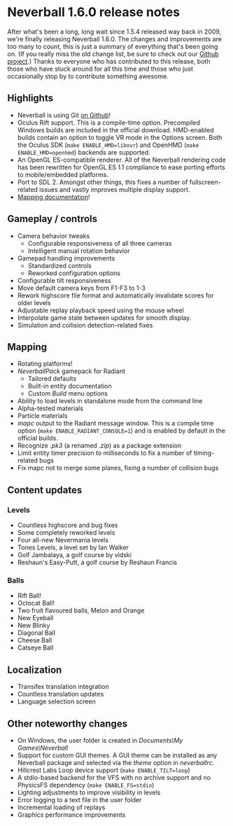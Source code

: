 # Neverball 1.6.0 release notes

After what's been a long, long wait since 1.5.4 released way back in 2009, we're finally releasing Neverball 1.6.0. The changes and improvements are too many to count, this is just a summary of everything that's been going on. (If you really miss the old change list, be sure to check out our [Github project][git].) Thanks to everyone who has contributed to this release, both those who have stuck around for all this time and those who just occasionally stop by to contribute something awesome.

## Highlights

* Neverball is using Git [on Github][git]!
* Oculus Rift support. This is a compile-time option. Precompiled Windows builds are included in the official download. HMD-enabled builds contain an option to toggle VR mode in the Options screen. Both the Oculus SDK (`make ENABLE_HMD=libovr`) and OpenHMD (`make ENABLE_HMD=openhmd`) backends are supported.
* An OpenGL ES-compatible renderer. All of the Neverball rendering code has been rewritten for OpenGL ES 1.1 compliance to ease porting efforts to mobile/embedded platforms.
* Port to SDL 2. Amongst other things, this fixes a number of fullscreen-related issues and vastly improves multiple display support.
* [Mapping documentation][mapping]!

[git]: https://github.com/neverball
[mapping]: https://github.com/Neverball/neverball-docs/blob/master/README.md

## Gameplay / controls

* Camera behavior tweaks
    * Configurable responsiveness of all three cameras
    * Intelligent manual rotation behavior
* Gamepad handling improvements
    * Standardized controls
    * Reworked configuration options
* Configurable tilt responsiveness
* Move default camera keys from F1-F3 to 1-3
* Rework highscore file format and automatically invalidate scores for older levels
* Adjustable replay playback speed using the mouse wheel
* Interpolate game state between updates for smooth display.
* Simulation and collision detection-related fixes

## Mapping

* Rotating platforms!
* *NeverballPack* gamepack for Radiant
    * Tailored defaults
    * Built-in entity documentation
    * Custom *Build* menu options
* Ability to load levels in standalone mode from the command line
* Alpha-tested materials
* Particle materials
* *mapc* output to the Radiant message window. This is a compile time option (`make ENABLE_RADIANT_CONSOLE=1`) and is enabled by default in the official builds.
* Recognize *.pk3* (a renamed *.zip*) as a package extension
* Limit entity timer precision to milliseconds to fix a number of timing-related bugs
* Fix mapc not to merge some planes, fixing a number of collision bugs

## Content updates

### Levels

* Countless highscore and bug fixes
* Some completely reworked levels
* Four all-new Nevermania levels
* Tones Levels, a level set by Ian Walker
* Golf Jambalaya, a golf course by vidski
* Reshaun's Easy-Putt, a golf course by Reshaun Francis

### Balls

* Rift Ball!
* Octocat Ball!
* Two fruit flavoured balls, Melon and Orange
* New Eyeball
* New Blinky
* Diagonal Ball
* Cheese Ball
* Catseye Ball

## Localization

* Transifex translation integration
* Countless translation updates
* Language selection screen

## Other noteworthy changes

* On Windows, the user folder is created in *Documents\My Games\Neverball*
* Support for custom GUI themes. A GUI theme can be installed as any Neverball package and selected via the *theme* option in *neverballrc*.
* Hillcrest Labs Loop device support (`make ENABLE_TILT=loop`)
* A stdio-based backend for the VFS with no archive support and no PhysicsFS dependency (`make ENABLE_FS=stdio`)
* Lighting adjustments to improve visibility in levels
* Error logging to a text file in the user folder
* Incremental loading of replays
* Graphics performance improvements

